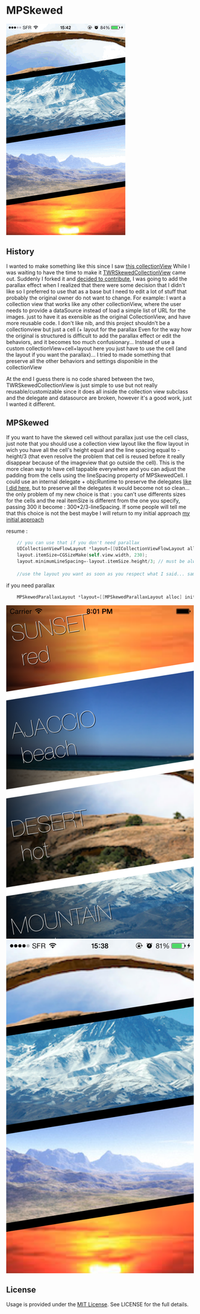 MPSkewed
=================
![](img/inaction.gif)


## History

I wanted to make something like this since I saw [this collectionView](http://capptivate.co/2014/01/18/timbre-2/)
While I was waiting to have the time to make it [TWRSkewedCollectionView](https://github.com/chasseurmic/TWRSkewedCollectionView) came out.
Suddenly I forked it and [decided to contribute](https://github.com/MP0w/TWRSkewedCollectionView/commits/master),
I was going to add the parallax effect when I realized that there were some decision that I didn't like so I preferred to use that as a base but I need to edit a lot of stuff that probably the original owner do not want to change.
For example: I want a collection view that works like any other collectionView, where the user needs to provide a dataSource instead of load a simple list of URL for the images.
just to have it as exensible as the original CollectionView, and have more reusable code.
I don't like nib, and this project shouldn't be a collectionview but just a cell (+ layout for the parallax
Even for the way how the original is structured is difficult to add the parallax effect or edit the behaviors, and it becomes too much confusionary...
Instead of use a custom collectionView+cell+layout here you just have to use the cell (and the layout if you want the parallax)... I tried to made something that preserve all the other behaviors and settings disponible in the collectionView

At the end I guess there is no code shared between the two, TWRSkewedCollectionView is just simple to use but not really reusable/customizable since it does all inside the collection view subclass and the delegate and datasource are broken, however it's a good work, just I wanted it different.

## MPSkewed
If you want to have the skewed cell without parallax just use the cell class, just note that you should use a collection view layout like the flow layout in wich you have all the cell's height equal and the line spacing equal to -height/3 (that even resolve the problem that cell is reused before it really disappear because of the imageview that go outside the cell).
This is the more clean way to have cell tappable everywhere and you can adjust the padding from the cells using the lineSpacing property of MPSkewedCell.
I could use an internal delegate + objcRuntime to preserve the delegates [like I did here](https://github.com/MP0w/TWRSkewedCollectionView/commits/master), but to preserve all the delegates it would become not so clean...
the only problem of my new choice is that : you can't use differents sizes for the cells and the real itemSize is different from the one you specify,
passing 300 it become : 300*2/3-lineSpacing.
If some people will tell me that this choice is not the best maybe I will return to my initial approach [my initial approach](https://github.com/MP0w/TWRSkewedCollectionView/commits/master)



resume :
```objective-c
    // you can use that if you don't need parallax
    UICollectionViewFlowLayout *layout=[[UICollectionViewFlowLayout alloc] init];
    layout.itemSize=CGSizeMake(self.view.width, 230);
    layout.minimumLineSpacing=-layout.itemSize.height/3; // must be always the itemSize/3
    
    //use the layout you want as soon as you respect what I said... same height and line spacing =...
```   
if you need parallax
```objective-c
    MPSkewedParallaxLayout *layout=[[MPSkewedParallaxLayout alloc] init];    
```    

![](img/withtext.png)
![](img/screen.png)

## License

Usage is provided under the [MIT License](http://opensource.org/licenses/mit-license.php).  See LICENSE for the full details.
